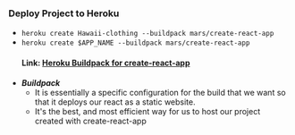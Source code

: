 ### Deploy Project to Heroku

- ```heroku create Hawaii-clothing --buildpack mars/create-react-app ```
- ```heroku create $APP_NAME --buildpack mars/create-react-app```
  #### Link: [Heroku Buildpack for create-react-app](https://github.com/mars/create-react-app-buildpack)
- ***Buildpack***
  - It is essentially a specific configuration for the build that we want so that it deploys our react as a static website. 
  - It's the best, and most efficient way for us to host our project created with create-react-app
    
